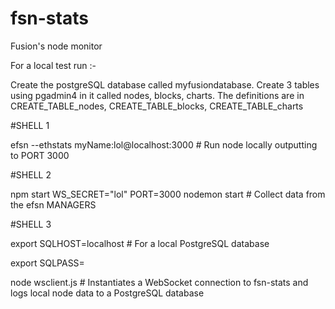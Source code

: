 # fsn-stats

Fusion's node monitor


For a local test run :-

Create the postgreSQL database called myfusiondatabase. Create 3 tables using pgadmin4 in it called nodes, blocks, charts. The definitions are in CREATE_TABLE_nodes, CREATE_TABLE_blocks, CREATE_TABLE_charts

#SHELL 1

efsn --ethstats myName:lol@localhost:3000  # Run node locally outputting to PORT 3000

#SHELL 2

npm start WS_SECRET="lol" PORT=3000 nodemon start  # Collect data from the efsn MANAGERS

#SHELL 3

export SQLHOST=localhost     #  For a local PostgreSQL database

export SQLPASS=<something>

node wsclient.js             #  Instantiates a WebSocket connection to fsn-stats and logs local node data to a PostgreSQL database

